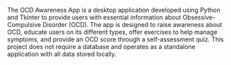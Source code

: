 The OCD Awareness App is a desktop application developed using Python and Tkinter to provide users with essential information about Obsessive-Compulsive Disorder (OCD). 
The app is designed to raise awareness about OCD, educate users on its different types, offer exercises to help manage symptoms, and provide an OCD score through a self-assessment quiz. 
This project does not require a database and operates as a standalone application with all data stored locally.

